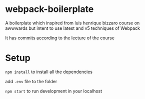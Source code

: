 # webpack-boilerplate
A boilerplate which inspired from luis henrique bizzaro course on awwwards but intent to use latest and v5 techniques of Webpack


It has commits according to the lecture of the course 

# Setup

`npm install`
to install all the dependencies

add `.env` file to the folder

`npm start`
to run development in your localhost
